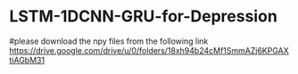 # LSTM-1DCNN-GRU-for-Depression
#please download the npy files from the following link
https://drive.google.com/drive/u/0/folders/18xh94b24cMf1SmmAZj6KPGAXtiAGbM31
